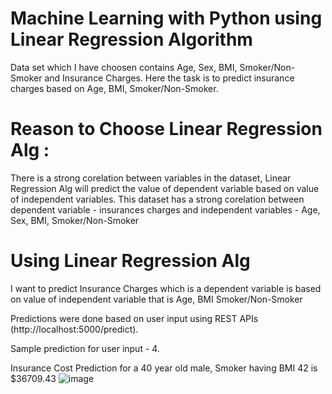 # Machine Learning with Python using Linear Regression Algorithm
Data set which I have choosen contains Age, Sex, BMI, Smoker/Non-Smoker and Insurance Charges.
Here the task is to predict insurance charges based on Age, BMI, Smoker/Non-Smoker.
# Reason to Choose Linear Regression Alg : 
There is a strong corelation between variables in the dataset, Linear Regression Alg will predict the value of 
dependent variable based on value of independent variables.
This dataset has a strong corelation between dependent variable - insurances charges and independent variables - Age, Sex, BMI, Smoker/Non-Smoker
# Using Linear Regression Alg
I want to predict Insurance Charges which is a dependent variable is based on value of independent variable that is Age, BMI
Smoker/Non-Smoker

Predictions were done based on user input using REST APIs (http://localhost:5000/predict).


Sample prediction for user input - 4.

Insurance Cost Prediction for a 40 year old male, Smoker having BMI 42 is $36709.43
![image](https://user-images.githubusercontent.com/113606859/232616255-d94c6654-395d-4ef2-b5b9-a910631ff263.png)

